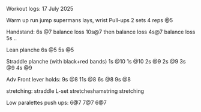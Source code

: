 Workout logs: 17 July 2025

Warm up run jump supermans lays, wrist 
Pull-ups 2 sets 4 reps @5

Handstand:
6s @7 balance loss
10s@7 then balance loss 
4s@7 balance loss
5s ..

Lean planche 
6s @5
5s @5

Straddle planche (with black+red bands)
1s @10
1s @10
2s @9
2s @9
3s @9
4s @9 

Adv Front lever holds:
9s @8
11s @8
6s @8
9s @8

stretching: straddle L-set stretcheshamstring stretching 

Low paralettes push ups:
6@7
7@7
6@7